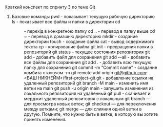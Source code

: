 Краткий конспект по спринту 3 по теме Git

1. Базовые команды
pwd - показывает текущую рабочую директорию
ls - показывает все файлы и папки в директории
cd <dir name> - перехід в конкретною папку
cd .. - перевод в папку выше
cd ~ - перевод в домашню директорию
mkdir - создание директории
touch - создание файла
cat - вывод содержимого текста
cp - копирование файла
git init - превращения папки в репозиторий
git status - текущее состояния репозитория
git add <file> - добавить файл для сохранения
git add --all - добавить все файлы для сохранения
git add . - добавить всю текущую папку для сохранения
git commit -m "Commit name" - создание комбита с ключом -m 
git remote add origin git@github.com:<ВАШ НИКНЕЙМ>/first-project-git.git - добавление ссылки на удаленный репозиторий
git branch -M main - изменить имя ветки на main
git push -u origin main - запушить изменения из локального репозитория на удаленный
git pull - скачивает и мерджит удаленный репозитория с локальным
git branch — для просмотра новых веток;
git checkout — для переключения между ветками;
git merge — для слияния одной ветки в другую. Помните, что нужно быть в ветке, в которую вы хотите принять изменения.